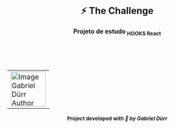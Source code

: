 <h2 id="the_challenge"  align="center">⚡ The Challenge  </h2>

<div align="center">
  <b><p> Projeto de estudo <sub>HOOKS React</sub></p></b>
</div>


<br/>
<br/>

<h2 id = "author" align="center"></h2>

<table align="center">
  <tr>
      <td>
      <a href="https://github.com/gabriel-durr">
        <img src="https://i.pinimg.com/736x/2d/0a/52/2d0a524829bc30e731bddac6fa0a0d08.jpg" width="80px;" alt="Image Gabriel Dürr Author"/><br>
      </a>
      </td>
  </tr>
</table>


<div align="center">
<sub><b>Project developed with<em> 💜 by Gabriel Dürr</em></b></sub>
</div>
